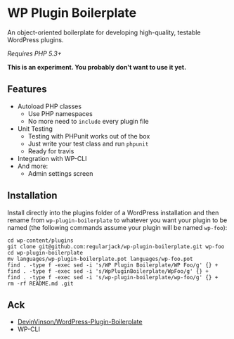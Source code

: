 # WP Plugin Boilerplate
An object-oriented boilerplate for developing high-quality, testable WordPress plugins.

*Requires PHP 5.3+*

**This is an experiment. You probably don't want to use it yet.**

## Features

* Autoload PHP classes
    - Use PHP namespaces
    - No more need to `include` every plugin file
* Unit Testing
    - Testing with PHPunit works out of the box
    - Just write your test class and run `phpunit`
    - Ready for travis
* Integration with WP-CLI
* And more:
    - Admin settings screen

## Installation
Install directly into the plugins folder of a WordPress installation and then rename from `wp-plugin-boilerplate` to whatever you want your plugin to be named (the following commands assume your plugin will be named `wp-foo`):

    cd wp-content/plugins
    git clone git@github.com:regularjack/wp-plugin-boilerplate.git wp-foo
    cd wp-plugin-boilerplate
    mv languages/wp-plugin-boilerplate.pot languages/wp-foo.pot
    find . -type f -exec sed -i 's/WP Plugin Boilerplate/WP Foo/g' {} +
    find . -type f -exec sed -i 's/WpPluginBoilerplate/WpFoo/g' {} +
    find . -type f -exec sed -i 's/wp-plugin-boilerplate/wp-foo/g' {} +
    rm -rf README.md .git

## Ack

- [DevinVinson/WordPress-Plugin-Boilerplate](https://github.com/DevinVinson/WordPress-Plugin-Boilerplate)
- WP-CLI
